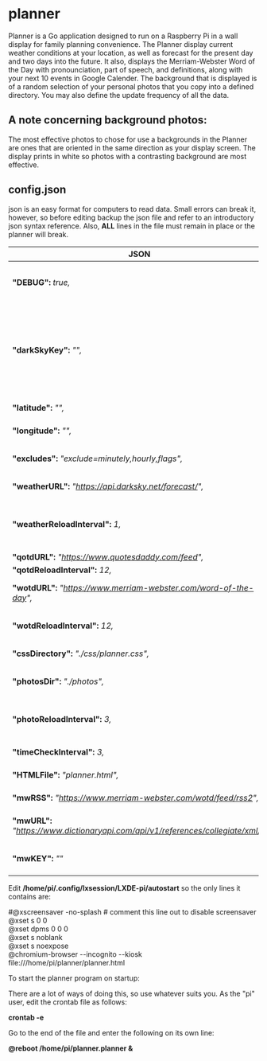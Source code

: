 # planner
Planner is a Go application designed to run on a Raspberry Pi in a wall display for family planning convenience.  The Planner display current weather conditions at your location, as well as forecast for the present day and two days into the future.  It also, displays the Merriam-Webster Word of the Day with pronounciation, part of speech, and definitions, along with your next 10 events in Google Calender.  The background that is displayed is of a random selection of your personal photos that you copy into a defined directory.  You may also define the update frequency of all the data.

## A note concerning background photos:
The most effective photos to chose for use a backgrounds in the Planner are ones that are oriented in the same direction as your display screen.  The display prints in white so photos with a contrasting background are most effective.

## config.json
json is an easy format for computers to read data.  Small errors can break it, however, so before editing backup the json file and refer to an introductory json syntax reference.  Also, **ALL** lines in the file must remain in place or the planner will break.

JSON | Comments
---- | --------
**"DEBUG":** *true,* | May only be set to true or false.  Currently unused due to lazy programmer.
**"darkSkyKey":** *"",* | This is the key issued to you by darksky.com.  The key shown is a dummy so you must get your own key before the Planner will function. You may obtain a free key at https://darksky.net/dev.
**"latitude":** *"",* | The latitude of your forecast location.
**"longitude":** *"",* | The longitude of your forecast location.
**"excludes":** *"exclude=minutely,hourly,flags",* | This parameter must be used AS IS or the planner will break.
**"weatherURL":** *"https://api.darksky.net/forecast/",* | URL where the weather data is obtained.
**"weatherReloadInterval":** *1,* | This is the frequency, in **HOURS**, with which weather data is updated.  Must be an INTEGER.
**"qotdURL":** *"https://www.quotesdaddy.com/feed",* | Currently unused.
**"qotdReloadInterval":** *12,* | Currently unused.
**"wotdURL":** *"https://www.merriam-webster.com/word-of-the-day",* | URL for Merriam-Webster's **Word of the Day**.
**"wotdReloadInterval":** *12,* | Frequency, in **HOURS**, with which Word of the Day data is refreshed.
**"cssDirectory":** *"./css/planner.css",* | Directory where planner.css is stored.
**"photosDir":** *"./photos",* | Directory where background photos are stored.
**"photoReloadInterval":** *3,* | Frequeny, in **MINUTES**, in which the background photo is changed.
**"timeCheckInterval":** *3,* | Currently unused.  DO NOT REMOVE.
**"HTMLFile":** *"planner.html",* | Path to the *planner.html* file.
**"mwRSS":** *"https://www.merriam-webster.com/wotd/feed/rss2",* | Merriam-Webster Word of the Day URL.
**"mwURL":** *"https://www.dictionaryapi.com/api/v1/references/collegiate/xml/",* | Merriam-Webster Collegiate Dictionary URL
**"mwKEY":** *""* | The key issued to you by Merriam-Webster for use of their API.


Edit **/home/pi/.config/lxsession/LXDE-pi/autostart** so the only lines it contains are:

#@xscreensaver -no-splash # comment this line out to disable screensaver</br>
@xset s 0 0</br>
@xset dpms 0 0 0</br>
@xset s noblank</br>
@xset s noexpose</br>
@chromium-browser --incognito --kiosk file:///home/pi/planner/planner.html</br>



To start the planner program on startup:

There are a lot of ways of doing this, so use whatever suits you.
As the "pi" user, edit the crontab file as follows:

**crontab -e**


Go to the end of the file and enter the following on its own line:

**@reboot /home/pi/planner.planner &**
